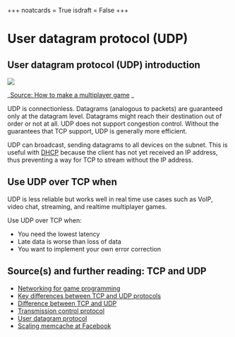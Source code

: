 +++
noatcards = True
isdraft = False
+++

# User datagram protocol (UDP) 

## User datagram protocol (UDP) introduction

![](https://camo.githubusercontent.com/47eb14c0a2dff2166f8781a6ce8c7f33d4c33da8/687474703a2f2f692e696d6775722e636f6d2f797a44724a74412e6a7067) 

_[Source: How to make a multiplayer game](http://www.wildbunny.co.uk/blog/2012/10/09/how-to-make-a-multi-player-game-part-1/) _

UDP is connectionless. Datagrams (analogous to packets) are guaranteed only at the datagram level. Datagrams might reach their destination out of order or not at all. UDP does not support congestion control. Without the guarantees that TCP support, UDP is generally more efficient.

UDP can broadcast, sending datagrams to all devices on the subnet. This is useful with [DHCP](https://en.wikipedia.org/wiki/Dynamic_Host_Configuration_Protocol)  because the client has not yet received an IP address, thus preventing a way for TCP to stream without the IP address.


## Use UDP over TCP when

UDP is less reliable but works well in real time use cases such as VoIP, video chat, streaming, and realtime multiplayer games.

Use UDP over TCP when:

- You need the lowest latency
- Late data is worse than loss of data
- You want to implement your own error correction

## Source(s) and further reading: TCP and UDP

- [Networking for game programming](http://gafferongames.com/networking-for-game-programmers/udp-vs-tcp/) 
- [Key differences between TCP and UDP protocols](http://www.cyberciti.biz/faq/key-differences-between-tcp-and-udp-protocols/) 
- [Difference between TCP and UDP](http://stackoverflow.com/questions/5970383/difference-between-tcp-and-udp) 
- [Transmission control protocol](https://en.wikipedia.org/wiki/Transmission_Control_Protocol) 
- [User datagram protocol](https://en.wikipedia.org/wiki/User_Datagram_Protocol) 
- [Scaling memcache at Facebook](http://www.cs.bu.edu/~jappavoo/jappavoo.github.com/451/papers/memcache-fb.pdf) 